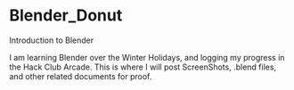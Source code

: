 # Blender_Donut
Introduction to Blender

I am learning Blender over the Winter Holidays, and logging my progress in the Hack Club Arcade. This is where I will post ScreenShots, .blend files, and other related documents for proof.
